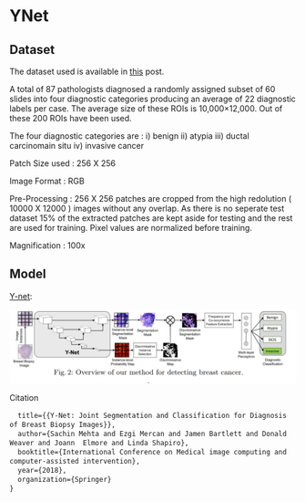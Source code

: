 # YNet
## Dataset 
The dataset used is available in [this](https://www.bcsc-research.org/data/variables/) post.

A total of 87 pathologists diagnosed a randomly assigned subset of 60 slides into four diagnostic categories producing an average of 22 diagnostic labels per case.  The average size of these ROIs is 10,000×12,000. Out of these 200 ROIs have been used.

The four diagnostic categories are : i) benign ii) atypia  iii) ductal carcinomain situ iv) invasive cancer

Patch Size used : 256 X 256

Image Format : RGB

Pre-Processing : 256 X 256 patches are cropped from the high redolution ( 10000 X 12000 ) images without any overlap. As there is no seperate test dataset 15% of the extracted patches are kept aside for testing and the rest are used for training. Pixel values are normalized before training.

Magnification : 100x

## Model
[Y-net](https://arxiv.org/pdf/1806.01313.pdf): 

![model architecture](ynet.png)



Citation 

``` @inproceedings{mehta2018ynet,
  title={{Y-Net: Joint Segmentation and Classification for Diagnosis of Breast Biopsy Images}},
  author={Sachin Mehta and Ezgi Mercan and Jamen Bartlett and Donald Weaver and Joann  Elmore and Linda Shapiro},
  booktitle={International Conference on Medical image computing and computer-assisted intervention},
  year={2018},
  organization={Springer}
}
```
